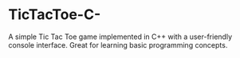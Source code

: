 # TicTacToe-C-
A simple Tic Tac Toe game implemented in C++ with a user-friendly console interface. Great for learning basic programming concepts.
